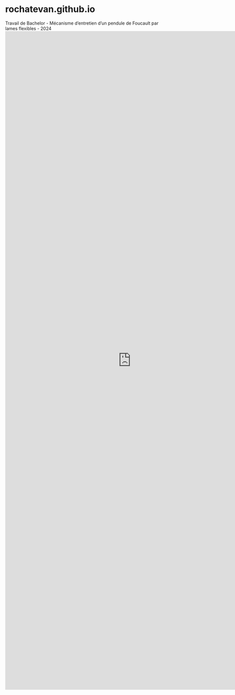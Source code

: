 # rochatevan.github.io
Travail de Bachelor  - Mécanisme d’entretien d’un pendule de Foucault par lames flexibles - 2024
<embed src="https://rochatevan.github.io/TB - Affiche - Rochat Evan.pdf"  width="800px" height="2100px" />
